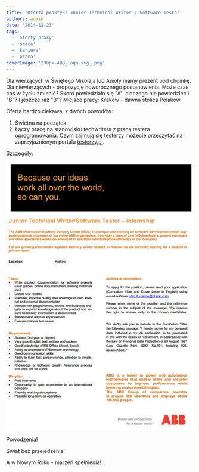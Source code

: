 ```yaml
---
title: 'Oferta praktyk: Junior Technical Writer / Software Tester'
authors: admin
date: '2014-12-23'
tags:
  - 'oferty-pracy'
  - 'praca'
  - 'kariera'
  - 'praca'
coverImage: '230px-ABB_logo.svg_.png'
---
```


Dla wierzących w Świętego Mikołaja lub Anioły mamy prezent pod choinkę. Dla
niewierzących - propozycję noworocznego postanowienia. Może czas coś w życiu
zmienić? Skoro powiedziało się "A", dlaczego nie powiedzieć i "B"? I jeszcze raz
"B"? Miejsce pracy: Kraków - dawna stolica Polaków.

<!--truncate-->

Oferta bardzo ciekawa, z dwóch powodów:

1. Świetna na początek.
2. Łączy pracę na stanowisku techwritera z pracą testera oprogramowania. Czym
   zajmują się testerzy możecie przeczytać na zaprzyjaźnionym
   portalu [testerzy.pl](http://testerzy.pl).

Szczegóły:

![JuniorTechWriterTesterABB](images/JuniorTechWriterTesterABB.jpg)

Powodzenia!

Świąt bez przejedzenia!

A w Nowym Roku - marzeń spełnienia!

